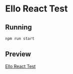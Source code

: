 # Ello React Test

## Running

```bash
npm run start
```

## Preview

[Ello React Test](https://ello.kahawa.dev)
